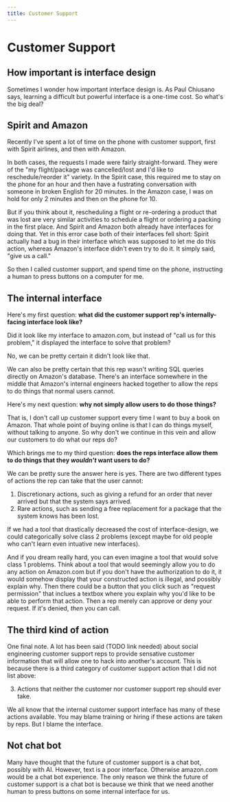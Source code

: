 ```yaml
---
title: Customer Support
---
```


# Customer Support

## How important is interface design

Sometimes I wonder how important interface design is. As Paul Chiusano says, learning a difficult but powerful interface is a one-time cost. So what's the big deal?

## Spirit and Amazon

Recently I've spent a lot of time on the phone with customer support, first with Spirit airlines, and then with Amazon.

In both cases, the requests I made were fairly straight-forward. They were of the "my flight/package was cancelled/lost and I'd like to reschedule/reorder it" variety. In the Spirit case, this required me to stay on the phone for an hour and then have a fustrating conversation with someone in broken English for 20 minutes. In the Amazon case, I was on hold for only 2 minutes and then on the phone for 10.

But if you think about it, rescheduling a flight or re-ordering a product that was lost are very similar activities to schedule a flight or ordering a packing in the first place. And Spirit and Amazon both already have interfaces for doing that. Yet in this error case both of their interfaces fell short: Spirit actually had a bug in their interface which was supposed to let me do this action, whereas Amazon's interface didn't even try to do it. It simply said, "give us a call."

So then I called customer support, and spend time on the phone, instructing a human to press buttons on a computer for me. 

## The internal interface

Here's my first question: **what did the customer support rep's internally-facing interface look like?**

Did it look like my interface to amazon.com, but instead of "call us for this problem," it displayed the interface to solve that problem? 

No, we can be pretty certain it didn't look like that.

We can also be pretty certain that this rep wasn't writing SQL queries directly on Amazon's database. There's an interface somewhere in the middle that Amazon's internal engineers hacked together to allow the reps to do things that normal users cannot.

Here's my next question: **why not simply allow users to do those things?**

That is, I don't call up customer support every time I want to buy a book on Amazon. That whole point of buying online is that I can do things myself, without talking to anyone. So why don't we continue in this vein and allow our customers to do what our reps do?

Which brings me to my third question: **does the reps interface allow them to do things that they _wouldn't_ want users to do?**

We can be pretty sure the answer here is yes. There are two different types of actions the rep can take that the user cannot:

1. Discretionary actions, such as giving a refund for an order that never arrived but that the system says arrived.
2. Rare actions, such as sending a free replacement for a package that the system knows has been lost.

If we had a tool that drastically decreased the cost of interface-design, we could categorically solve class 2 problems (except maybe for old people who can't learn even intuative new interfaces).

And if you dream really hard, you can even imagine a tool that would solve class 1 problems. Think about a tool that would seemingly allow you to do any action on Amazon.com but if you don't have the authorization to do it, it would somehow display that your constructed action is illegal, and possibly explain why. Then there could be a button that you click such as "request permission" that inclues a textbox where you explain why you'd like to be able to perform that action. Then a rep merely can approve or deny your request. If it's denied, *then* you can call.

## The third kind of action

One final note. A lot has been said (TODO link needed) about social engineering customer support reps to provide sensative customer information that will allow one to hack into another's account. This is because there is a third category of customer support action that I did not list above:

3. Actions that neither the customer nor customer support rep should ever take.

We all know that the internal customer support interface has many of these actions available. You may blame training or hiring if these actions are taken by reps. But I blame the interface. 

## Not chat bot

Many have thought that the future of customer support is a chat bot, possibly with AI. However, text is a poor interface. Otherwise amazon.com would be a chat bot experience. The only reason we think the future of customer support is a chat bot is because we think that we need another human to press buttons on some internal interface for us.